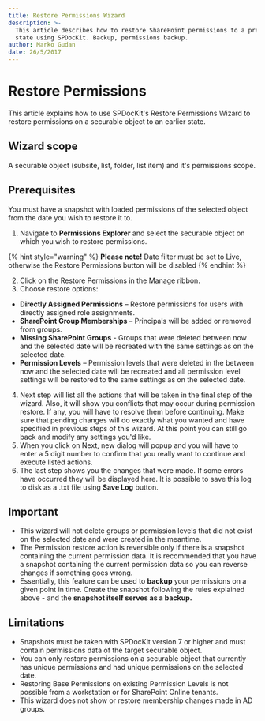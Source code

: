 ```yaml
---
title: Restore Permissions Wizard
description: >-
  This article describes how to restore SharePoint permissions to a previous
  state using SPDocKit. Backup, permissions backup.
author: Marko Gudan
date: 26/5/2017
---
```


# Restore Permissions

This article explains how to use SPDocKit's Restore Permissions Wizard to restore permissions on a securable object to an earlier state.

## Wizard scope

A securable object \(subsite, list, folder, list item\) and it's permissions scope.

## Prerequisites

You must have a snapshot with loaded permissions of the selected object from the date you wish to restore it to.

1. Navigate to **Permissions Explorer** and select the securable object on which you wish to restore permissions. 

{% hint style="warning" %}
**Please note!** Date filter must be set to Live, otherwise the Restore Permissions button will be disabled
{% endhint %}

2. Click on the Restore Permissions in the Manage ribbon.  
3. Choose restore options:

* **Directly Assigned Permissions** – Restore permissions for users with directly assigned role assignments.
* **SharePoint Group Memberships** – Principals will be added or removed from groups.
* **Missing SharePoint Groups** - Groups that were deleted between now and the selected date will be recreated with the same settings as on the selected date.
* **Permission Levels** – Permission levels that were deleted in the between now and the selected date will be recreated and all permission level settings will be restored to the same settings as on the selected date.

4. Next step will list all the actions that will be taken in the final step of the wizard. Also, it will show you conflicts that may occur during permission restore. If any, you will have to resolve them before continuing. Make sure that pending changes will do exactly what you wanted and have specified in previous steps of this wizard. At this point you can still go back and modify any settings you'd like.  
5. When you click on Next, new dialog will popup and you will have to enter a 5 digit number to confirm that you really want to continue and execute listed actions.     
6. The last step shows you the changes that were made. If some errors have occurred they will be displayed here. It is possible to save this log to disk as a .txt file using **Save Log** button.  

## Important

* This wizard will not delete groups or permission levels that did not exist on the selected date and were created in the meantime. 
* The Permission restore action is reversible only if there is a snapshot containing the current permission data. It is recommended that you have a snapshot containing the current permission data so you can reverse changes if something goes wrong. 
* Essentially, this feature can be used to **backup** your permissions on a given point in time. Create the snapshot following the rules explained above - and the **snapshot itself serves as a backup.** 

## Limitations

* Snapshots must be taken with SPDocKit version 7 or higher and must contain permissions data of the target securable object.
* You can only restore permissions on a securable object that currently has unique permissions and had unique permissions on the selected date. 
* Restoring Base Permissions on existing Permission Levels is not possible from a workstation or for SharePoint Online tenants.  
* This wizard does not show or restore membership changes made in AD groups. 

